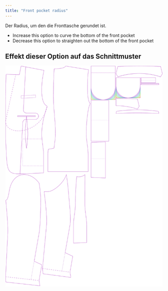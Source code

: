 ```yaml
---
title: "Front pocket radius"
---
```


Der Radius, um den die Fronttasche gerundet ist.

- Increase this option to curve the bottom of the front pocket
- Decrease this option to straighten out the bottom of the front pocket

## Effekt dieser Option auf das Schnittmuster

![Dieses Bild zeigt den Effekt dieser Variable, indem es unterschiedliche Masse dieser Variable überlagert darstellt](jaeger_frontpocketradius_sample.svg "Effekt dieser Variable auf das Schnittmuster")
